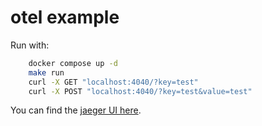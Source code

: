 # otel example

Run with:

```sh
    docker compose up -d
    make run
    curl -X GET "localhost:4040/?key=test"
    curl -X POST "localhost:4040/?key=test&value=test"
```

You can find the [jaeger UI here](http://localhost:16686/search).
